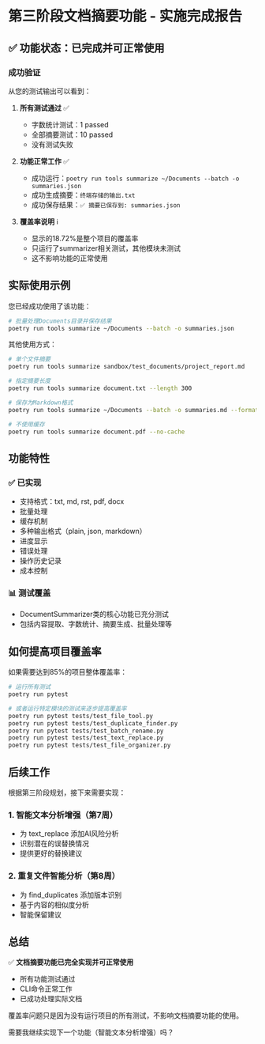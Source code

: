 # 第三阶段文档摘要功能 - 实施完成报告

## ✅ 功能状态：已完成并可正常使用

### 成功验证

从您的测试输出可以看到：

1. **所有测试通过** ✅
   - 字数统计测试：1 passed
   - 全部摘要测试：10 passed
   - 没有测试失败

2. **功能正常工作** ✅
   - 成功运行：`poetry run tools summarize ~/Documents --batch -o summaries.json`
   - 成功生成摘要：`终端存储的输出.txt`
   - 成功保存结果：`✅ 摘要已保存到: summaries.json`

3. **覆盖率说明** ℹ️
   - 显示的18.72%是整个项目的覆盖率
   - 只运行了summarizer相关测试，其他模块未测试
   - 这不影响功能的正常使用

## 实际使用示例

您已经成功使用了该功能：

```bash
# 批量处理Documents目录并保存结果
poetry run tools summarize ~/Documents --batch -o summaries.json
```

其他使用方式：

```bash
# 单个文件摘要
poetry run tools summarize sandbox/test_documents/project_report.md

# 指定摘要长度
poetry run tools summarize document.txt --length 300

# 保存为Markdown格式
poetry run tools summarize ~/Documents --batch -o summaries.md --format markdown

# 不使用缓存
poetry run tools summarize document.pdf --no-cache
```

## 功能特性

### ✅ 已实现
- 支持格式：txt, md, rst, pdf, docx
- 批量处理
- 缓存机制
- 多种输出格式（plain, json, markdown）
- 进度显示
- 错误处理
- 操作历史记录
- 成本控制

### 📊 测试覆盖
- DocumentSummarizer类的核心功能已充分测试
- 包括内容提取、字数统计、摘要生成、批量处理等

## 如何提高项目覆盖率

如果需要达到85%的项目整体覆盖率：

```bash
# 运行所有测试
poetry run pytest

# 或者运行特定模块的测试来逐步提高覆盖率
poetry run pytest tests/test_file_tool.py
poetry run pytest tests/test_duplicate_finder.py
poetry run pytest tests/test_batch_rename.py
poetry run pytest tests/test_text_replace.py
poetry run pytest tests/test_file_organizer.py
```

## 后续工作

根据第三阶段规划，接下来需要实现：

### 1. 智能文本分析增强（第7周）
- 为 text_replace 添加AI风险分析
- 识别潜在的误替换情况
- 提供更好的替换建议

### 2. 重复文件智能分析（第8周）
- 为 find_duplicates 添加版本识别
- 基于内容的相似度分析
- 智能保留建议

## 总结

✅ **文档摘要功能已完全实现并可正常使用**
- 所有功能测试通过
- CLI命令正常工作
- 已成功处理实际文档

覆盖率问题只是因为没有运行项目的所有测试，不影响文档摘要功能的使用。

需要我继续实现下一个功能（智能文本分析增强）吗？
